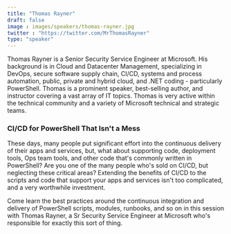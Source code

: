 ```yaml
---
title: "Thomas Rayner"
draft: false
image : images/speakers/thomas-rayner.jpg
twitter : "https://twitter.com/MrThomasRayner"
type: "speaker"
---
```


Thomas Rayner is a Senior Security Service Engineer at Microsoft. His background is in Cloud and Datacenter Management, specializing in DevOps, secure software supply chain, CI/CD, systems and process automation, public, private and hybrid cloud, and .NET coding - particularly PowerShell. Thomas is a prominent speaker, best-selling author, and instructor covering a vast array of IT topics. Thomas is very active within the technical community and a variety of Microsoft technical and strategic teams.

###  CI/CD for PowerShell That Isn't a Mess 

These days, many people put significant effort into the continuous delivery of their apps and services, but, what about supporting code, deployment tools, Ops team tools, and other code that's commonly written in PowerShell? Are you one of the many people who's sold on CI/CD, but neglecting these critical areas? Extending the benefits of CI/CD to the scripts and code that support your apps and services isn't too complicated, and a very worthwhile investment.

Come learn the best practices around the continuous integration and delivery of PowerShell scripts, modules, runbooks, and so on in this session with Thomas Rayner, a Sr Security Service Engineer at Microsoft who's responsible for exactly this sort of thing.
